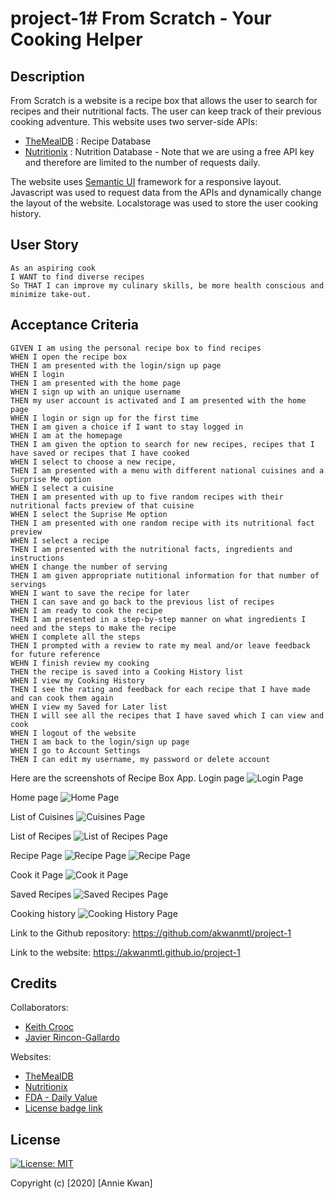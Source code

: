 # project-1# From Scratch - Your Cooking Helper

## Description
From Scratch is a website is a recipe box that allows the user to search for recipes and their nutritional facts. The user can keep track of their previous cooking adventure. This website uses two server-side APIs:
* [TheMealDB](https://www.themealdb.com/api.php) : Recipe Database 
* [Nutritionix](https://www.nutritionix.com/business/api) : Nutrition Database - Note that we are using a free API key and therefore are limited to the number of requests daily.

The website uses [Semantic UI](https://semantic-ui.com/) framework for a responsive layout. Javascript was used to request data from the APIs and dynamically change the layout of the website. Localstorage was used to store the user cooking history.


## User Story
```
As an aspiring cook 
I WANT to find diverse recipes
So THAT I can improve my culinary skills, be more health conscious and minimize take-out.
```

## Acceptance Criteria
```
GIVEN I am using the personal recipe box to find recipes
WHEN I open the recipe box
THEN I am presented with the login/sign up page
WHEN I login 
THEN I am presented with the home page
WHEN I sign up with an unique username
THEN my user account is activated and I am presented with the home page
WHEN I login or sign up for the first time
THEN I am given a choice if I want to stay logged in
WHEN I am at the homepage
THEN I am given the option to search for new recipes, recipes that I have saved or recipes that I have cooked
WHEN I select to choose a new recipe,
THEN I am presented with a menu with different national cuisines and a Surprise Me option
WHEN I select a cuisine
THEN I am presented with up to five random recipes with their nutritional facts preview of that cuisine 
WHEN I select the Suprise Me option
THEN I am presented with one random recipe with its nutritional fact preview
WHEN I select a recipe
THEN I am presented with the nutritional facts, ingredients and instructions
WHEN I change the number of serving
THEN I am given appropriate nutitional information for that number of servings
WHEN I want to save the recipe for later
THEN I can save and go back to the previous list of recipes
WHEN I am ready to cook the recipe
THEN I am presented in a step-by-step manner on what ingredients I need and the steps to make the recipe
WHEN I complete all the steps
THEN I prompted with a review to rate my meal and/or leave feedback for future reference
WEHN I finish review my cooking
THEN the recipe is saved into a Cooking History list
WHEN I view my Cooking History
THEN I see the rating and feedback for each recipe that I have made and can cook them again
WHEN I view my Saved for Later list
THEN I will see all the recipes that I have saved which I can view and cook
WHEN I logout of the website
THEN I am back to the login/sign up page
WHEN I go to Account Settings
THEN I can edit my username, my password or delete account
```

Here are the screenshots of Recipe Box App.
Login page
![Login Page](./assets/images/login.png) 

Home page
![Home Page](./assets/images/home.png) 

List of Cuisines
![Cuisines Page](./assets/images/menu.png) 

List of Recipes
![List of Recipes Page](./assets/images/pickrecipe.PNG) 

Recipe Page
![Recipe Page](./assets/images/recipe1.PNG) 
![Recipe Page](./assets/images/recipe2.PNG)

Cook it Page
![Cook it Page](./assets/images/cookit.png) 

Saved Recipes
![Saved Recipes Page](./assets/images/saved.png) 

Cooking history
![Cooking History Page](./assets/images/cookinghistory.png) 


Link to the Github repository: https://github.com/akwanmtl/project-1  

Link to the website: https://akwanmtl.github.io/project-1

## Credits

Collaborators:
* [Keith Crooc](https://github.com/keithyyy)
* [Javier Rincon-Gallardo](https://github.com/jrincongr)

Websites:
* [TheMealDB](https://www.themealdb.com/api.php) 
* [Nutritionix](https://www.nutritionix.com/business/api)
* [FDA - Daily Value](https://www.fda.gov/media/135301/download)
* [License badge link](https://gist.github.com/lukas-h/2a5d00690736b4c3a7ba)

## License

[![License: MIT](https://img.shields.io/badge/License-MIT-yellow.svg)](https://opensource.org/licenses/MIT)

Copyright (c) [2020] [Annie Kwan]
